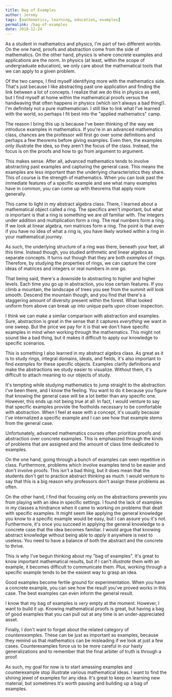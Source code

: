 ```yaml
---
title: Bag of Examples
author: Jeremy
tags: [mathematics, learning, education, examples]
permalink: /bag-of-examples
date: 2018-12-24
---
```




As a student in mathematics and physics, I'm part of two different worlds. On the one hand, proofs and abstraction come from the side of mathematics. On the other hand, physics is where concrete examples and applications are the norm. In physics (at least, within the scope of undergraduate education), we only care about the mathematical tools that we can apply to a given problem.

Of the two camps, I find myself identifying more with the mathematics side. That's just because I like abstracting past one application and finding the link between a lot of concepts. I realize that we do this in physics as well, but I find myself at home within the mathematical proofs versus the handwaving that often happens in physics (which isn't always a bad thing!). I'm definitely not a pure mathematician. I still like to link what I've learned with the world, so perhaps I fit best into the "applied mathematics" camp.

The reason I bring this up is because I've been thinking of the way we introduce examples in mathematics. If you're in an advanced mathematics class, chances are the professor will first go over some definitions and perhaps a few theorems before giving examples. Even then, the examples only illustrate the idea, so they aren't the focus of the class. Instead, the focus is on the proofs and how to go from argument to argument.

This makes sense. After all, advanced mathematics tends to involve abstracting past examples and capturing the general case. This means the examples are less important than the underlying characteristics they share. This of course is the strength of mathematics. When you can look past the immediate features of a specific example and see what many examples have in common, you can come up with theorems that apply more generally.

This came to light in my abstract algebra class. There, I learned about a mathematical object called a ring. The specifics aren't important, but what *is* important is that a ring is something we are *all* familiar with. The integers under addition and multiplication form a ring. The real numbers form a ring. If we look at linear algebra, *nxn* matrices form a ring. The point is that even if you have no idea of what a ring is, you have likely worked within a ring in your mathematical journey.

As such, the underlying structure of a ring was there, beneath your feet, all this time. Instead though, you studied arithmetic and linear algebra as separate concepts. It turns out though that they are both *examples* of rings. Therefore, by studying the properties of rings, we can capture the core ideas of matrices and integers or real numbers in one go.

That being said, there's a downside to abstracting to higher and higher levels. Each time you go up in abstraction, you lose certain features. If you climb a mountain, the landscape of trees you see from the summit will look smooth. Descend the mountain though, and you find that there's a staggering amount of diversity present within the forest. What looked uniform from above can break up into unique parts upon closer inspection.

I think we can make a similar comparison with abstraction and examples. Sure, abstraction is great in the sense that it captures *everything* we want in one sweep. But the price we pay for it is that we don't have specific examples in mind when working through the mathematics. This might not sound like a bad thing, but it makes it difficult to apply our knowledge to specific scenarios.

This is something I also learned in my abstract algebra class. As great as it is to study rings, integral domains, ideals, and fields, it's also important to find *examples* for these specific objects. Examples clarify definitions and make the abstractions we study easier to visualize. Without them, it's difficult to attach meaning to our objects of study.

It's tempting while studying mathematics to jump straight to the abstraction. I've been there, and I know the feeling. You want to do it because you figure that knowing the general case will be a lot better than any specific one. However, this ends up not being true at all. In fact, I would venture to say that specific examples provide the footholds necessary to be comfortable with abstraction. When I feel at ease with a concept, it's usually because I've internalized a specific example and I can see how that example stems from the general case.

Unfortunately, advanced mathematics courses often prioritize proofs and abstraction over concrete examples. This is emphasized through the kinds of problems that are assigned and the amount of class time dedicated to examples.

On the one hand, going through a bunch of examples can seen repetitive in class. Furthermore, problems which involve examples tend to be easier and don't involve proofs. This isn't a bad thing, but it does mean that the students don't get to practice abstract thinking as much. I would venture to say that this is a big reason why professors don't assign these problems as often.

On the other hand, I find that focusing only on the abstractions prevents you from playing with an idea in specific settings. I found the lack of examples in my classes a hindrance when it came to working on problems that dealt with specific examples. It might seem like applying the general knowledge you know to a specific example would be easy, but I can assure you it's not. Furthermore, it's once you succeed in applying the general knowledge to a concrete case that the idea becomes familiar. I would argue that knowing abstract knowledge without being able to *apply* it anywhere is next to useless. You need to have a balance of both the abstract and the concrete to thrive.

This is why I've begun thinking about my "bag of examples". It's great to know important mathematical results, but if I can't *illustrate* them with an example, it becomes difficult to communicate them. Plus, working through a specific example tends to be the easiest way to grasp an idea.

Good examples become fertile ground for experimentation. When you have a concrete example, you can see how the result you've proved works in this case. The best examples can even inform the general result.

I know that my bag of examples is *very* empty at the moment. However, I want to build it up. Knowing mathematical proofs is great, but having a bag of good examples that you can pull out at any time is an under-appreciated asset.

Finally, I don't want to forget about the related category of *counterexamples*. These can be just as important as examples, because they remind us that mathematics can be misleading if we look at just a few cases. Counterexamples force us to be more careful in our hasty generalizations and to remember that the final arbiter of truth is through a proof.

As such, my goal for now is to start amassing examples and counterexample stop illustrate various mathematical ideas. I want to find the shining jewel of examples for any idea. It's great to keep on learning new material, but sometimes it's worth pausing and building up a bag of examples.